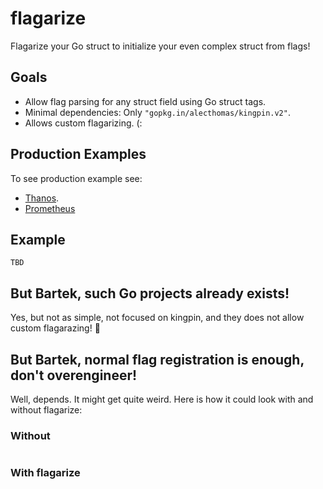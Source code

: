# flagarize

Flagarize your Go struct to initialize your even complex struct from flags!

## Goals

* Allow flag parsing for any struct field using Go struct tags.
* Minimal dependencies: Only `"gopkg.in/alecthomas/kingpin.v2"`.
* Allows custom flagarizing. (:

## Production Examples

To see production example see:

 * [Thanos](todo).
 * [Prometheus]()

## Example

```
TBD
```

## But Bartek, such Go projects already exists!

Yes, but not as simple, not focused on kingpin, and they does not allow custom flagarazing!  🤗

## But Bartek, normal flag registration is enough, don't overengineer!

Well, depends. It might get quite weird. Here is how it could look with and without flagarize:

### Without

```

```

### With flagarize

```

```